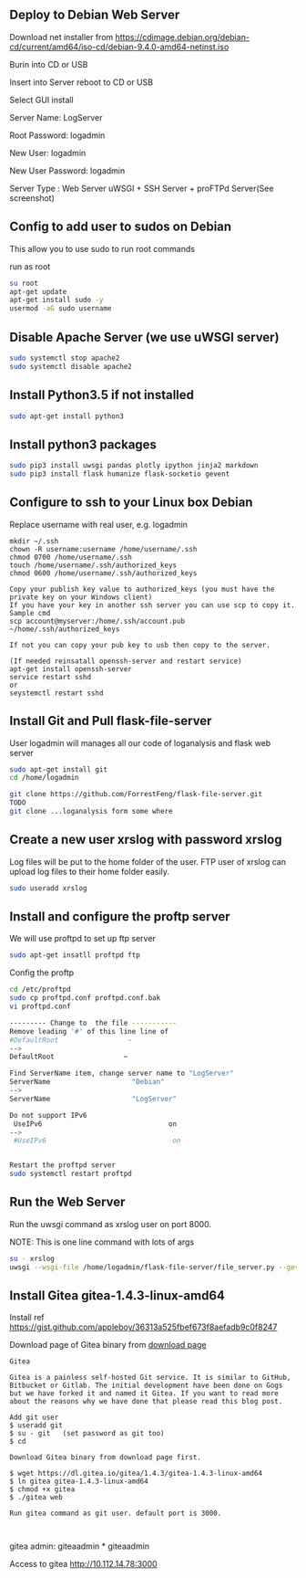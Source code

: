 ## Deploy to Debian Web Server

Download net installer from  https://cdimage.debian.org/debian-cd/current/amd64/iso-cd/debian-9.4.0-amd64-netinst.iso

Burin into CD or USB

Insert into Server reboot to CD or USB

Select GUI install

Server Name: LogServer

Root Password: logadmin

New User: logadmin

New User Password: logadmin

Server  Type : Web Server uWSGI + SSH Server  + proFTPd Server(See screenshot)



## Config to add user to sudos on Debian

This allow you to use sudo to run root  commands

run as root

```bash
su root
apt-get update
apt-get install sudo -y
usermod -aG sudo username
```



## Disable Apache Server (we use uWSGI server)

```bash
sudo systemctl stop apache2
sudo systemctl disable apache2
```



## Install Python3.5 if not installed



```bash
sudo apt-get install python3

```

## Install python3 packages

```bash
sudo pip3 install uwsgi pandas plotly ipython jinja2 markdown 
sudo pip3 install flask humanize flask-socketio gevent  
```



## Configure to ssh to your Linux box Debian

Replace username with real user, e.g. logadmin

```
mkdir ~/.ssh
chown -R username:username /home/username/.ssh
chmod 0700 /home/username/.ssh
touch /home/username/.ssh/authorized_keys
chmod 0600 /home/username/.ssh/authorized_keys

Copy your publish key value to authorized_keys (you must have the private key on your Windows client) 
If you have your key in another ssh server you can use scp to copy it.
Sample cmd
scp account@myserver:/home/.ssh/account.pub ~/home/.ssh/authorized_keys

If not you can copy your pub key to usb then copy to the server.

(If needed reinsatall openssh-server and restart service)
apt-get install openssh-server 
service restart sshd
or 
seystemctl restart sshd 
```



## Install Git and Pull flask-file-server

User logadmin will manages all our code of loganalysis and flask web server

```bash
sudo apt-get install git
cd /home/logadmin

git clone https://github.com/ForrestFeng/flask-file-server.git
TODO 
git clone ...loganalysis form some where

```



## Create a new user xrslog with password xrslog 

Log files will be put to the home folder of the user. FTP user of xrslog can upload log files to their home folder easily.

```bash
sudo useradd xrslog 
```



## Install and  configure the proftp server

We will use proftpd to set up ftp server

```bash
sudo apt-get insatll proftpd ftp
```

Config the proftp 

```bash
cd /etc/proftpd
sudo cp proftpd.conf proftpd.conf.bak
vi proftpd.conf

--------- Change to  the file -----------
Remove leading '#' of this line line of 
#DefaultRoot                 ~
-->
DefaultRoot                 ~

Find ServerName item, change server name to "LogServer"
ServerName                    "Debian"
-->
ServerName                    "LogServer"

Do not support IPv6
 UseIPv6                               on
-->
 #UseIPv6                               on


Restart the proftpd server
sudo systemctl restart proftpd

```



## Run the Web Server

Run the uwsgi command as xrslog user on port 8000.

NOTE: This is one line command with lots of args

```bash
su - xrslog
uwsgi --wsgi-file /home/logadmin/flask-file-server/file_server.py --gevent 1000 --http-websockets --master --callable app  --http :8000  --static-map /\&=/home/xrslog/  --uid xrslog --gid xrslog

```



## Install Gitea gitea-1.4.3-linux-amd64 

Install ref https://gist.github.com/appleboy/36313a525fbef673f8aefadb9c0f8247



Download page of Gitea binary from [download page](https://dl.gitea.io/gitea) 

```
Gitea

Gitea is a painless self-hosted Git service. It is similar to GitHub, Bitbucket or Gitlab. The initial development have been done on Gogs but we have forked it and named it Gitea. If you want to read more about the reasons why we have done that please read this blog post.

Add git user
$ useradd git
$ su - git   (set password as git too)
$ cd

Download Gitea binary from download page first.

$ wget https://dl.gitea.io/gitea/1.4.3/gitea-1.4.3-linux-amd64
$ ln gitea gitea-1.4.3-linux-amd64
$ chmod +x gitea
$ ./gitea web

Run gitea command as git user. default port is 3000.



```

gitea admin:  giteaadmin * giteaadmin

Access to gitea http://10.112.14.78:3000

